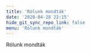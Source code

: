 ```yaml
---
title: 'Rólunk mondták'
date: '2020-04-28 22:15'
hide_git_sync_repo_link: false
menu: 'Rólunk mondták'
---
```


Rólunk mondták